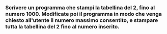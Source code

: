 ### Scrivere un programma che stampi la tabellina del 2, fino al numero 1000. Modificate poi il programma in modo che venga chiesto all'utente il numero massimo consentito, e stampare tutta la tabellina del 2 fino al numero inserito.
